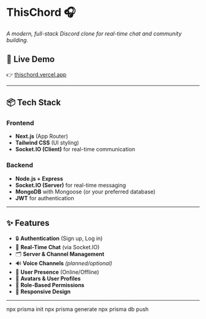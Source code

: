 # ThisChord 🎧  
*A modern, full-stack Discord clone for real-time chat and community building.*

## 🚀 Live Demo
👉 [thischord.vercel.app](https://thischord.vercel.app)

---

## 📦 Tech Stack
### Frontend
- **Next.js** (App Router)
- **Tailwind CSS** (UI styling)
- **Socket.IO (Client)** for real-time communication

### Backend
- **Node.js + Express**
- **Socket.IO (Server)** for real-time messaging
- **MongoDB** with Mongoose (or your preferred database)
- **JWT** for authentication

---

## ✨ Features
- 🔒 **Authentication** (Sign up, Log in)
- 💬 **Real-Time Chat** (via Socket.IO)
- 🗂️ **Server & Channel Management**
- 🔊 **Voice Channels** *(planned/optional)*
- 👥 **User Presence** (Online/Offline)
- 📸 **Avatars & User Profiles**
- 🧠 **Role-Based Permissions**
- 📱 **Responsive Design**

---

npx prisma init
npx prisma generate
npx prisma db push